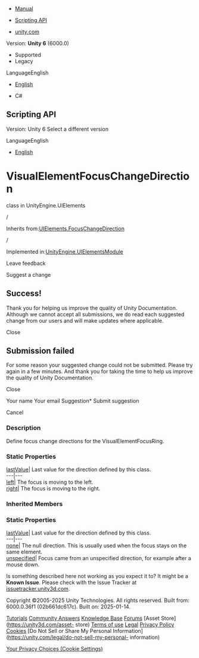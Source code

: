 [ ]()

  * [Manual](../Manual/index.html)
  * [Scripting API](../ScriptReference/index.html)

  * [unity.com](https://unity.com/)

Version: **Unity 6** (6000.0)

  * Supported
  * Legacy

LanguageEnglish

  * [English]()

  * C#

[ ](https://docs.unity3d.com)

## Scripting API

Version: Unity 6 Select a different version

LanguageEnglish

  * [English]()

# VisualElementFocusChangeDirection

class in UnityEngine.UIElements

/

Inherits
from:[UIElements.FocusChangeDirection](UIElements.FocusChangeDirection.html)

/

Implemented
in:[UnityEngine.UIElementsModule](UnityEngine.UIElementsModule.html)

Leave feedback

Suggest a change

## Success!

Thank you for helping us improve the quality of Unity Documentation. Although
we cannot accept all submissions, we do read each suggested change from our
users and will make updates where applicable.

Close

## Submission failed

For some reason your suggested change could not be submitted. Please <a>try
again</a> in a few minutes. And thank you for taking the time to help us
improve the quality of Unity Documentation.

Close

Your name Your email Suggestion* Submit suggestion

Cancel

[ ]()

### Description

Define focus change directions for the VisualElementFocusRing.

### Static Properties

[lastValue](UIElements.VisualElementFocusChangeDirection-lastValue.html)|
Last value for the direction defined by this class.  
---|---  
[left](UIElements.VisualElementFocusChangeDirection-left.html)|  The focus is
moving to the left.  
[right](UIElements.VisualElementFocusChangeDirection-right.html)|  The focus
is moving to the right.  
  
### Inherited Members

### Static Properties

[lastValue](UIElements.FocusChangeDirection-lastValue.html)|  Last value for
the direction defined by this class.  
---|---  
[none](UIElements.FocusChangeDirection-none.html)|  The null direction. This
is usually used when the focus stays on the same element.  
[unspecified](UIElements.FocusChangeDirection-unspecified.html)|  Focus came
from an unspecified direction, for example after a mouse down.  
  
Is something described here not working as you expect it to? It might be a
**Known Issue**. Please check with the Issue Tracker at
[issuetracker.unity3d.com](https://issuetracker.unity3d.com).

Copyright ©2005-2025 Unity Technologies. All rights reserved. Built from:
6000.0.36f1 (02b661dc617c). Built on: 2025-01-14.

[Tutorials](https://unity3d.com/learn) [Community
Answers](https://answers.unity3d.com) [Knowledge
Base](https://support.unity3d.com/hc/en-us)
[Forums](https://forum.unity3d.com) [Asset Store](https://unity3d.com/asset-
store) [Terms of use](https://docs.unity3d.com/Manual/TermsOfUse.html)
[Legal](https://unity.com/legal) [Privacy
Policy](https://unity.com/legal/privacy-policy)
[Cookies](https://unity.com/legal/cookie-policy) [Do Not Sell or Share My
Personal Information](https://unity.com/legal/do-not-sell-my-personal-
information)

[Your Privacy Choices (Cookie Settings)](javascript:void\(0\);)

